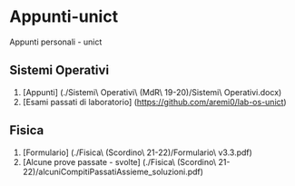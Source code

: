 # Appunti-unict
Appunti personali - unict

## Sistemi Operativi
1. [Appunti] (./Sistemi\ Operativi\ \(MdR\ 19-20\)/Sistemi\ Operativi.docx)
2. [Esami passati di laboratorio] (https://github.com/aremi0/lab-os-unict)

## Fisica
1. [Formulario] (./Fisica\ \(Scordino\ 21-22\)/Formulario\ v3.3.pdf)
2. [Alcune prove passate - svolte] (./Fisica\ \(Scordino\ 21-22\)/alcuniCompitiPassatiAssieme_soluzioni.pdf)
